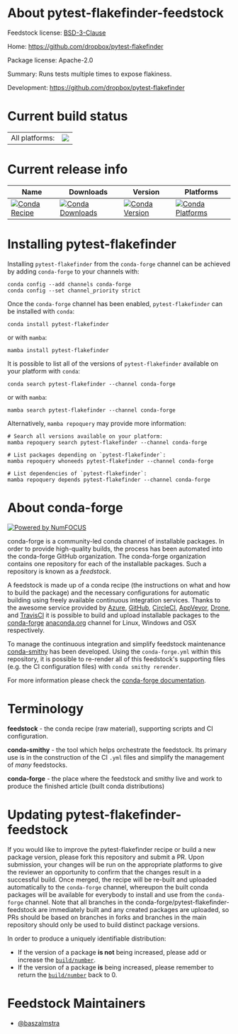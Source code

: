 About pytest-flakefinder-feedstock
==================================

Feedstock license: [BSD-3-Clause](https://github.com/conda-forge/tmptaow_bqi-feedstock/blob/main/LICENSE.txt)

Home: https://github.com/dropbox/pytest-flakefinder

Package license: Apache-2.0

Summary: Runs tests multiple times to expose flakiness.

Development: https://github.com/dropbox/pytest-flakefinder

Current build status
====================


<table><tr><td>All platforms:</td>
    <td>
      <a href="https://dev.azure.com/conda-forge/feedstock-builds/_build/latest?definitionId=None&branchName=main">
        <img src="https://dev.azure.com/conda-forge/feedstock-builds/_apis/build/status/tmptaow_bqi-feedstock?branchName=main">
      </a>
    </td>
  </tr>
</table>

Current release info
====================

| Name | Downloads | Version | Platforms |
| --- | --- | --- | --- |
| [![Conda Recipe](https://img.shields.io/badge/recipe-pytest--flakefinder-green.svg)](https://anaconda.org/conda-forge/pytest-flakefinder) | [![Conda Downloads](https://img.shields.io/conda/dn/conda-forge/pytest-flakefinder.svg)](https://anaconda.org/conda-forge/pytest-flakefinder) | [![Conda Version](https://img.shields.io/conda/vn/conda-forge/pytest-flakefinder.svg)](https://anaconda.org/conda-forge/pytest-flakefinder) | [![Conda Platforms](https://img.shields.io/conda/pn/conda-forge/pytest-flakefinder.svg)](https://anaconda.org/conda-forge/pytest-flakefinder) |

Installing pytest-flakefinder
=============================

Installing `pytest-flakefinder` from the `conda-forge` channel can be achieved by adding `conda-forge` to your channels with:

```
conda config --add channels conda-forge
conda config --set channel_priority strict
```

Once the `conda-forge` channel has been enabled, `pytest-flakefinder` can be installed with `conda`:

```
conda install pytest-flakefinder
```

or with `mamba`:

```
mamba install pytest-flakefinder
```

It is possible to list all of the versions of `pytest-flakefinder` available on your platform with `conda`:

```
conda search pytest-flakefinder --channel conda-forge
```

or with `mamba`:

```
mamba search pytest-flakefinder --channel conda-forge
```

Alternatively, `mamba repoquery` may provide more information:

```
# Search all versions available on your platform:
mamba repoquery search pytest-flakefinder --channel conda-forge

# List packages depending on `pytest-flakefinder`:
mamba repoquery whoneeds pytest-flakefinder --channel conda-forge

# List dependencies of `pytest-flakefinder`:
mamba repoquery depends pytest-flakefinder --channel conda-forge
```


About conda-forge
=================

[![Powered by
NumFOCUS](https://img.shields.io/badge/powered%20by-NumFOCUS-orange.svg?style=flat&colorA=E1523D&colorB=007D8A)](https://numfocus.org)

conda-forge is a community-led conda channel of installable packages.
In order to provide high-quality builds, the process has been automated into the
conda-forge GitHub organization. The conda-forge organization contains one repository
for each of the installable packages. Such a repository is known as a *feedstock*.

A feedstock is made up of a conda recipe (the instructions on what and how to build
the package) and the necessary configurations for automatic building using freely
available continuous integration services. Thanks to the awesome service provided by
[Azure](https://azure.microsoft.com/en-us/services/devops/), [GitHub](https://github.com/),
[CircleCI](https://circleci.com/), [AppVeyor](https://www.appveyor.com/),
[Drone](https://cloud.drone.io/welcome), and [TravisCI](https://travis-ci.com/)
it is possible to build and upload installable packages to the
[conda-forge](https://anaconda.org/conda-forge) [anaconda.org](https://anaconda.org/)
channel for Linux, Windows and OSX respectively.

To manage the continuous integration and simplify feedstock maintenance
[conda-smithy](https://github.com/conda-forge/conda-smithy) has been developed.
Using the ``conda-forge.yml`` within this repository, it is possible to re-render all of
this feedstock's supporting files (e.g. the CI configuration files) with ``conda smithy rerender``.

For more information please check the [conda-forge documentation](https://conda-forge.org/docs/).

Terminology
===========

**feedstock** - the conda recipe (raw material), supporting scripts and CI configuration.

**conda-smithy** - the tool which helps orchestrate the feedstock.
                   Its primary use is in the construction of the CI ``.yml`` files
                   and simplify the management of *many* feedstocks.

**conda-forge** - the place where the feedstock and smithy live and work to
                  produce the finished article (built conda distributions)


Updating pytest-flakefinder-feedstock
=====================================

If you would like to improve the pytest-flakefinder recipe or build a new
package version, please fork this repository and submit a PR. Upon submission,
your changes will be run on the appropriate platforms to give the reviewer an
opportunity to confirm that the changes result in a successful build. Once
merged, the recipe will be re-built and uploaded automatically to the
`conda-forge` channel, whereupon the built conda packages will be available for
everybody to install and use from the `conda-forge` channel.
Note that all branches in the conda-forge/pytest-flakefinder-feedstock are
immediately built and any created packages are uploaded, so PRs should be based
on branches in forks and branches in the main repository should only be used to
build distinct package versions.

In order to produce a uniquely identifiable distribution:
 * If the version of a package **is not** being increased, please add or increase
   the [``build/number``](https://docs.conda.io/projects/conda-build/en/latest/resources/define-metadata.html#build-number-and-string).
 * If the version of a package **is** being increased, please remember to return
   the [``build/number``](https://docs.conda.io/projects/conda-build/en/latest/resources/define-metadata.html#build-number-and-string)
   back to 0.

Feedstock Maintainers
=====================

* [@baszalmstra](https://github.com/baszalmstra/)

